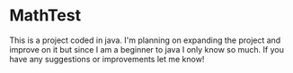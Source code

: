 # MathTest
This is a project coded in java.  I'm planning on expanding the project and improve on it but since I am a beginner to java I only know so much.  If you have any suggestions or improvements let me know!
